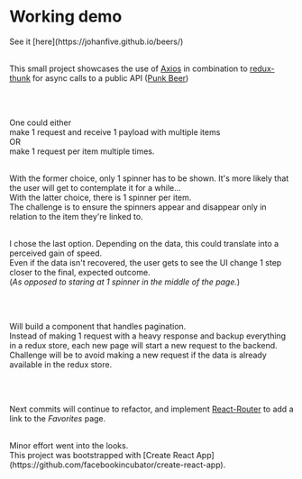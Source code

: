 <h1>Working demo</h1>
See it [here](https://johanfive.github.io/beers/)

<br />
<br />

This small project showcases the use of [Axios](https://www.npmjs.com/package/axios) in combination to [redux-thunk](https://www.npmjs.com/package/redux-thunk)
for async calls to a public API ([Punk Beer](https://punkapi.com/))

<br />
<br />

One could either
<br />
make 1 request and receive 1 payload with multiple items
<br />
OR
<br />
make 1 request per item multiple times.

<br />
With the former choice, only 1 spinner has to be shown. It's more likely that the user will get to contemplate it for a while...

<br />
With the latter choice, there is 1 spinner per item.
<br />
The challenge is to ensure the spinners appear and disappear only in relation to the item they're linked to.

<br />
<br />

I chose the last option. Depending on the data, this could translate into a perceived gain of speed.
<br />
Even if the data isn't recovered, the user gets to see the UI change 1 step closer to the final, expected outcome.
<br />
(*As opposed to staring at 1 spinner in the middle of the page.*)

<br />
<br />

Will build a component that handles pagination.
<br />
Instead of making 1 request with a heavy response and backup everything in a redux store, each new page will start a new request to the backend.
<br />
Challenge will be to avoid making a new request if the data is already available in the redux store.

<br />
<br />

Next commits will continue to refactor, and implement [React-Router](https://www.npmjs.com/package/react-router) to add a link to the *Favorites* page.

<br />
Minor effort went into the looks.

<br />
This project was bootstrapped with [Create React App](https://github.com/facebookincubator/create-react-app).
